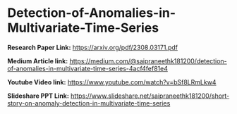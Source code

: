 # Detection-of-Anomalies-in-Multivariate-Time-Series

**Research Paper Link:**
https://arxiv.org/pdf/2308.03171.pdf

**Medium Article link:**
https://medium.com/@saipraneethk181200/detection-of-anomalies-in-multivariate-time-series-4acf4fef81e4

**Youtube Video link:**
https://www.youtube.com/watch?v=bSf8LRmLkw4

**Slideshare PPT Link:**
https://www.slideshare.net/saipraneethk181200/short-story-on-anomaly-detection-in-multivariate-time-series

